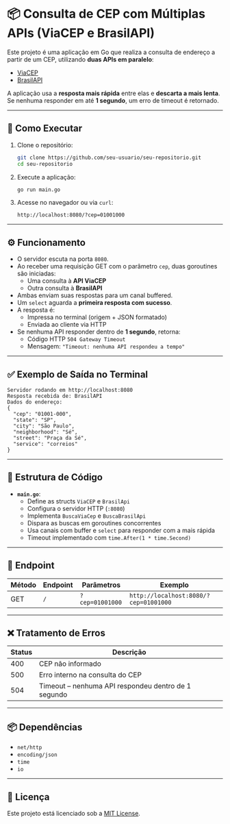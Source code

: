 # 📦 Consulta de CEP com Múltiplas APIs (ViaCEP e BrasilAPI)

Este projeto é uma aplicação em Go que realiza a consulta de endereço a partir de um CEP, utilizando **duas APIs em paralelo**:

- [ViaCEP](https://viacep.com.br)
- [BrasilAPI](https://brasilapi.com.br)

A aplicação usa a **resposta mais rápida** entre elas e **descarta a mais lenta**.  
Se nenhuma responder em até **1 segundo**, um erro de timeout é retornado.

---

## 🚀 Como Executar

1. Clone o repositório:

   ```bash
   git clone https://github.com/seu-usuario/seu-repositorio.git
   cd seu-repositorio
   ```

2. Execute a aplicação:

   ```bash
   go run main.go
   ```

3. Acesse no navegador ou via `curl`:

   ```
   http://localhost:8080/?cep=01001000
   ```

---

## ⚙️ Funcionamento

- O servidor escuta na porta `8080`.
- Ao receber uma requisição GET com o parâmetro `cep`, duas goroutines são iniciadas:
  - Uma consulta à **API ViaCEP**
  - Outra consulta à **BrasilAPI**
- Ambas enviam suas respostas para um canal buffered.
- Um `select` aguarda a **primeira resposta com sucesso**.
- A resposta é:
  - Impressa no terminal (origem + JSON formatado)
  - Enviada ao cliente via HTTP
- Se nenhuma API responder dentro de **1 segundo**, retorna:
  - Código HTTP `504 Gateway Timeout`
  - Mensagem: `"Timeout: nenhuma API respondeu a tempo"`

---

## ✅ Exemplo de Saída no Terminal

```
Servidor rodando em http://localhost:8080
Resposta recebida de: BrasilAPI
Dados do endereço:
{
  "cep": "01001-000",
  "state": "SP",
  "city": "São Paulo",
  "neighborhood": "Sé",
  "street": "Praça da Sé",
  "service": "correios"
}
```

---

## 🧱 Estrutura de Código

- **`main.go`**:
  - Define as structs `ViaCEP` e `BrasilApi`
  - Configura o servidor HTTP (`:8080`)
  - Implementa `BuscaViaCep` e `BuscaBrasilApi`
  - Dispara as buscas em goroutines concorrentes
  - Usa canais com buffer e `select` para responder com a mais rápida
  - Timeout implementado com `time.After(1 * time.Second)`

---

## 🔗 Endpoint

| Método | Endpoint | Parâmetros        | Exemplo                                 |
|--------|----------|-------------------|------------------------------------------|
| GET    | `/`      | `?cep=01001000`   | `http://localhost:8080/?cep=01001000`    |

---

## ❌ Tratamento de Erros

| Status | Descrição                                           |
|--------|-----------------------------------------------------|
| 400    | CEP não informado                                   |
| 500    | Erro interno na consulta do CEP                     |
| 504    | Timeout – nenhuma API respondeu dentro de 1 segundo |

---

## 📦 Dependências

- `net/http`
- `encoding/json`
- `time`
- `io`

---

## 📄 Licença

Este projeto está licenciado sob a [MIT License](LICENSE).
